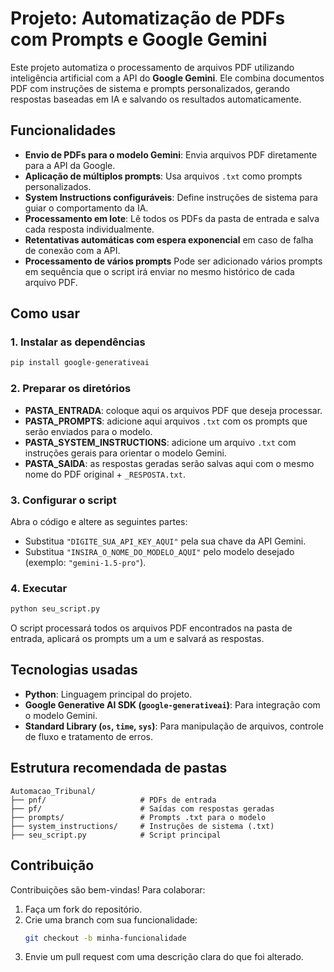 # Projeto: **Automatização de PDFs com Prompts e Google Gemini**

Este projeto automatiza o processamento de arquivos PDF utilizando inteligência artificial com a API do **Google Gemini**. Ele combina documentos PDF com instruções de sistema e prompts personalizados, gerando respostas baseadas em IA e salvando os resultados automaticamente.

## Funcionalidades
- **Envio de PDFs para o modelo Gemini**: Envia arquivos PDF diretamente para a API da Google.
- **Aplicação de múltiplos prompts**: Usa arquivos `.txt` como prompts personalizados.
- **System Instructions configuráveis**: Define instruções de sistema para guiar o comportamento da IA.
- **Processamento em lote**: Lê todos os PDFs da pasta de entrada e salva cada resposta individualmente.
- **Retentativas automáticas com espera exponencial** em caso de falha de conexão com a API.
- **Processamento de vários prompts** Pode ser adicionado vários prompts em sequência que o script irá enviar no mesmo histórico de cada arquivo PDF. 
## Como usar

### 1. **Instalar as dependências**
```bash
pip install google-generativeai
```

### 2. **Preparar os diretórios**
- **PASTA_ENTRADA**: coloque aqui os arquivos PDF que deseja processar.
- **PASTA_PROMPTS**: adicione aqui arquivos `.txt` com os prompts que serão enviados para o modelo.
- **PASTA_SYSTEM_INSTRUCTIONS**: adicione um arquivo `.txt` com instruções gerais para orientar o modelo Gemini.
- **PASTA_SAIDA**: as respostas geradas serão salvas aqui com o mesmo nome do PDF original + `_RESPOSTA.txt`.

### 3. **Configurar o script**
Abra o código e altere as seguintes partes:
- Substitua `"DIGITE_SUA_API_KEY_AQUI"` pela sua chave da API Gemini.
- Substitua `"INSIRA_O_NOME_DO_MODELO_AQUI"` pelo modelo desejado (exemplo: `"gemini-1.5-pro"`).

### 4. **Executar**
```bash
python seu_script.py
```

O script processará todos os arquivos PDF encontrados na pasta de entrada, aplicará os prompts um a um e salvará as respostas.

## Tecnologias usadas
- **Python**: Linguagem principal do projeto.
- **Google Generative AI SDK (`google-generativeai`)**: Para integração com o modelo Gemini.
- **Standard Library (`os`, `time`, `sys`)**: Para manipulação de arquivos, controle de fluxo e tratamento de erros.

## Estrutura recomendada de pastas

```
Automacao_Tribunal/
├── pnf/                     # PDFs de entrada
├── pf/                      # Saídas com respostas geradas
├── prompts/                 # Prompts .txt para o modelo
├── system_instructions/     # Instruções de sistema (.txt)
├── seu_script.py            # Script principal
```

## Contribuição

Contribuições são bem-vindas! Para colaborar:

1. Faça um fork do repositório.
2. Crie uma branch com sua funcionalidade:
   ```bash
   git checkout -b minha-funcionalidade
   ```
3. Envie um pull request com uma descrição clara do que foi alterado.
